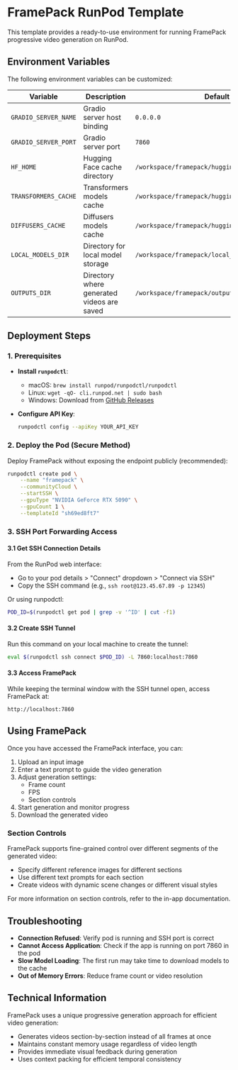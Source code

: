 # FramePack RunPod Template

This template provides a ready-to-use environment for running FramePack progressive video generation on RunPod.

## Environment Variables

The following environment variables can be customized:

| Variable | Description | Default Value |
|----------|-------------|---------------|
| `GRADIO_SERVER_NAME` | Gradio server host binding | `0.0.0.0` |
| `GRADIO_SERVER_PORT` | Gradio server port | `7860` |
| `HF_HOME` | Hugging Face cache directory | `/workspace/framepack/huggingface_cache/huggingface` |
| `TRANSFORMERS_CACHE` | Transformers models cache | `/workspace/framepack/huggingface_cache/transformers` |
| `DIFFUSERS_CACHE` | Diffusers models cache | `/workspace/framepack/huggingface_cache/diffusers` |
| `LOCAL_MODELS_DIR` | Directory for local model storage | `/workspace/framepack/local_models` |
| `OUTPUTS_DIR` | Directory where generated videos are saved | `/workspace/framepack/outputs` |

## Deployment Steps

### 1. Prerequisites

- **Install `runpodctl`**:
  - macOS: `brew install runpod/runpodctl/runpodctl`
  - Linux: `wget -qO- cli.runpod.net | sudo bash`
  - Windows: Download from [GitHub Releases](https://github.com/runpod/runpodctl/releases)

- **Configure API Key**:
  ```bash
  runpodctl config --apiKey YOUR_API_KEY
  ```

### 2. Deploy the Pod (Secure Method)

Deploy FramePack without exposing the endpoint publicly (recommended):

```bash
runpodctl create pod \
    --name "framepack" \
    --communityCloud \
    --startSSH \
    --gpuType "NVIDIA GeForce RTX 5090" \
    --gpuCount 1 \
    --templateId "sh69ed8ft7"
```

### 3. SSH Port Forwarding Access

#### 3.1 Get SSH Connection Details

From the RunPod web interface:
- Go to your pod details > "Connect" dropdown > "Connect via SSH"
- Copy the SSH command (e.g., `ssh root@123.45.67.89 -p 12345`)

Or using runpodctl:
```bash
POD_ID=$(runpodctl get pod | grep -v '^ID' | cut -f1)
```

#### 3.2 Create SSH Tunnel

Run this command on your local machine to create the tunnel:

```bash
eval $(runpodctl ssh connect $POD_ID) -L 7860:localhost:7860
```

#### 3.3 Access FramePack

While keeping the terminal window with the SSH tunnel open, access FramePack at:

```
http://localhost:7860
```

## Using FramePack

Once you have accessed the FramePack interface, you can:

1. Upload an input image
2. Enter a text prompt to guide the video generation
3. Adjust generation settings:
   - Frame count
   - FPS
   - Section controls
4. Start generation and monitor progress
5. Download the generated video

### Section Controls

FramePack supports fine-grained control over different segments of the generated video:

- Specify different reference images for different sections
- Use different text prompts for each section
- Create videos with dynamic scene changes or different visual styles

For more information on section controls, refer to the in-app documentation.

## Troubleshooting

- **Connection Refused**: Verify pod is running and SSH port is correct
- **Cannot Access Application**: Check if the app is running on port 7860 in the pod
- **Slow Model Loading**: The first run may take time to download models to the cache
- **Out of Memory Errors**: Reduce frame count or video resolution

## Technical Information

FramePack uses a unique progressive generation approach for efficient video generation:

- Generates videos section-by-section instead of all frames at once
- Maintains constant memory usage regardless of video length
- Provides immediate visual feedback during generation
- Uses context packing for efficient temporal consistency